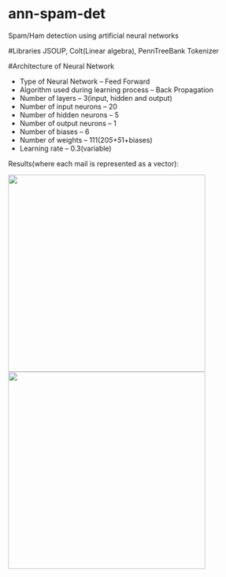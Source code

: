 # ann-spam-det
Spam/Ham detection using artificial neural networks

#Libraries
JSOUP, Colt(Linear algebra), PennTreeBank Tokenizer

#Architecture of Neural Network
- Type of Neural Network – Feed Forward
- Algorithm used during learning process – Back
Propagation
- Number of layers – 3(input, hidden and output)
- Number of input neurons – 20
- Number of hidden neurons – 5
- Number of output neurons – 1
- Number of biases – 6
- Number of weights – 111(20*5+5*1+biases)
- Learning rate – 0.3(variable)


Results(where each mail is represented as a vector):


<img src="https://cloud.githubusercontent.com/assets/21965720/21247974/a39eae44-c301-11e6-9ce9-d7beef0ade27.png" align="left" width="400">
<img src="https://cloud.githubusercontent.com/assets/21965720/21247981/aecc1c7a-c301-11e6-85f0-7730eeafc3bd.png"
width="400">
